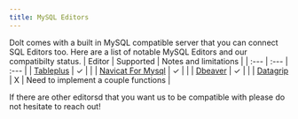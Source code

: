 ```yaml
---
title: MySQL Editors
---
```


Dolt comes with a built in MySQL compatible server that you can connect SQL Editors too. Here are a list of notable MySQL Editors and our compatibilty status. 
| Editor | Supported | Notes and limitations |
| :--- | :--- | :--- |
| [Tableplus](https://tableplus.com/) | ✓ |  |
| [Navicat For Mysql](https://www.navicat.com/en/products/navicat-for-mysql) | ✓ |  |
| [Dbeaver](https://dbeaver.io/) | ✓ |  |
| [Datagrip](https://www.jetbrains.com/datagrip/) | X | Need to implement a couple functions |

If there are other editorsd that you want us to be compatible with please do not hesitate to reach out!
